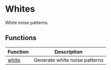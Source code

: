 # Whites

White noise patterns.

## Functions

| Function | Description |
|----------|-------------|
| [white](white.md) | Generate white noise patterns |
